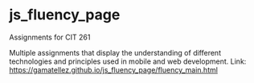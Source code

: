 # js_fluency_page
Assignments for CIT 261

Multiple assignments that display the understanding of different technologies and principles used in mobile and web development.
 Link: https://gamatellez.github.io/js_fluency_page/fluency_main.html
